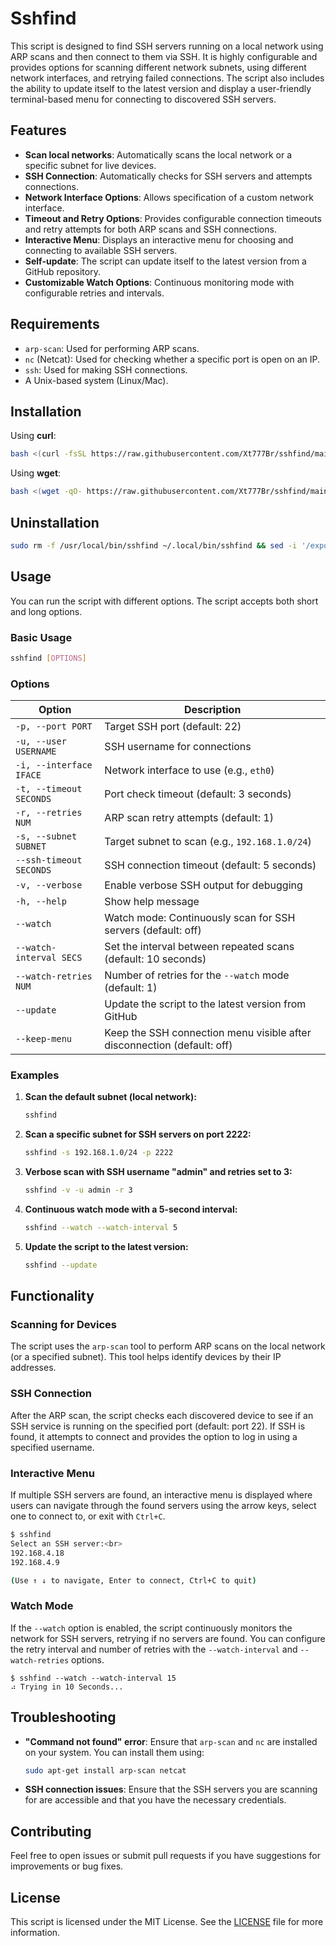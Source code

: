 # Sshfind

This script is designed to find SSH servers running on a local network using ARP scans and then connect to them via SSH. It is highly configurable and provides options for scanning different network subnets, using different network interfaces, and retrying failed connections. The script also includes the ability to update itself to the latest version and display a user-friendly terminal-based menu for connecting to discovered SSH servers.

## Features

- **Scan local networks**: Automatically scans the local network or a specific subnet for live devices.
- **SSH Connection**: Automatically checks for SSH servers and attempts connections.
- **Network Interface Options**: Allows specification of a custom network interface.
- **Timeout and Retry Options**: Provides configurable connection timeouts and retry attempts for both ARP scans and SSH connections.
- **Interactive Menu**: Displays an interactive menu for choosing and connecting to available SSH servers.
- **Self-update**: The script can update itself to the latest version from a GitHub repository.
- **Customizable Watch Options**: Continuous monitoring mode with configurable retries and intervals.

## Requirements

- `arp-scan`: Used for performing ARP scans.
- `nc` (Netcat): Used for checking whether a specific port is open on an IP.
- `ssh`: Used for making SSH connections.
- A Unix-based system (Linux/Mac).

## Installation

Using **curl**:
```bash
bash <(curl -fsSL https://raw.githubusercontent.com/Xt777Br/sshfind/main/install.sh)
```

Using **wget**:
```bash
bash <(wget -qO- https://raw.githubusercontent.com/Xt777Br/sshfind/main/install.sh)
```

## Uninstallation

```bash
sudo rm -f /usr/local/bin/sshfind ~/.local/bin/sshfind && sed -i '/export PATH=\$HOME\/.local\/bin:\$PATH/d' ~/.bashrc
```

## Usage

You can run the script with different options. The script accepts both short and long options.

### Basic Usage

```bash
sshfind [OPTIONS]
```

### Options

| Option                  | Description                                                                 |
|-------------------------|-----------------------------------------------------------------------------|
| `-p, --port PORT`        | Target SSH port (default: 22)                                                |
| `-u, --user USERNAME`    | SSH username for connections                                                |
| `-i, --interface IFACE`  | Network interface to use (e.g., `eth0`)                                     |
| `-t, --timeout SECONDS`  | Port check timeout (default: 3 seconds)                                      |
| `-r, --retries NUM`      | ARP scan retry attempts (default: 1)                                         |
| `-s, --subnet SUBNET`    | Target subnet to scan (e.g., `192.168.1.0/24`)                              |
| `--ssh-timeout SECONDS`  | SSH connection timeout (default: 5 seconds)                                 |
| `-v, --verbose`          | Enable verbose SSH output for debugging                                     |
| `-h, --help`             | Show help message                                                            |
| `--watch`                | Watch mode: Continuously scan for SSH servers (default: off)                |
| `--watch-interval SECS`  | Set the interval between repeated scans (default: 10 seconds)               |
| `--watch-retries NUM`    | Number of retries for the `--watch` mode (default: 1)                       |
| `--update`               | Update the script to the latest version from GitHub                         |
| `--keep-menu`            | Keep the SSH connection menu visible after disconnection (default: off)     |

### Examples

1. **Scan the default subnet (local network):**

   ```bash
   sshfind
   ```

2. **Scan a specific subnet for SSH servers on port 2222:**

   ```bash
   sshfind -s 192.168.1.0/24 -p 2222
   ```

3. **Verbose scan with SSH username "admin" and retries set to 3:**

   ```bash
   sshfind -v -u admin -r 3
   ```

4. **Continuous watch mode with a 5-second interval:**

   ```bash
   sshfind --watch --watch-interval 5
   ```

5. **Update the script to the latest version:**

   ```bash
   sshfind --update
   ```

## Functionality

### Scanning for Devices

The script uses the `arp-scan` tool to perform ARP scans on the local network (or a specified subnet). This tool helps identify devices by their IP addresses.

### SSH Connection

After the ARP scan, the script checks each discovered device to see if an SSH service is running on the specified port (default: port 22). If SSH is found, it attempts to connect and provides the option to log in using a specified username.

### Interactive Menu

If multiple SSH servers are found, an interactive menu is displayed where users can navigate through the found servers using the arrow keys, select one to connect to, or exit with `Ctrl+C`.

```bash
$ sshfind
Select an SSH server:<br>
192.168.4.18
192.168.4.9

(Use ↑ ↓ to navigate, Enter to connect, Ctrl+C to quit)
```


### Watch Mode

If the `--watch` option is enabled, the script continuously monitors the network for SSH servers, retrying if no servers are found. You can configure the retry interval and number of retries with the `--watch-interval` and `--watch-retries` options.
```
$ sshfind --watch --watch-interval 15
⠴ Trying in 10 Seconds...
```

## Troubleshooting

- **"Command not found" error**: Ensure that `arp-scan` and `nc` are installed on your system. You can install them using:
  ```bash
  sudo apt-get install arp-scan netcat
  ```

- **SSH connection issues**: Ensure that the SSH servers you are scanning for are accessible and that you have the necessary credentials.

## Contributing

Feel free to open issues or submit pull requests if you have suggestions for improvements or bug fixes.

## License

This script is licensed under the MIT License. See the [LICENSE](LICENSE) file for more information.
